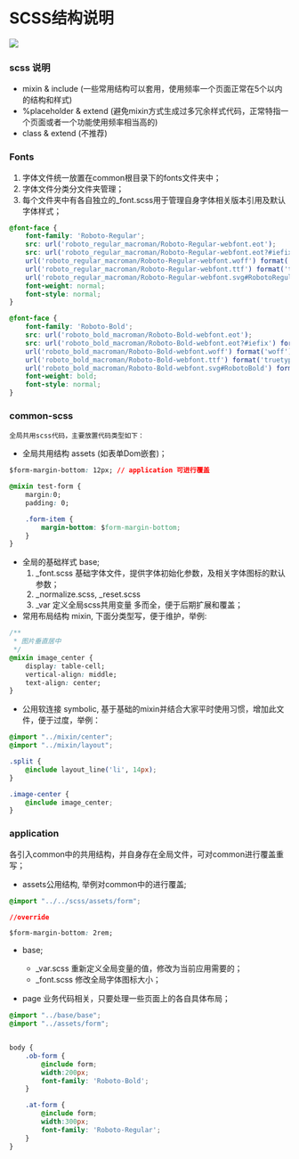 # SCSS结构说明

![](http://i.imgur.com/MwjV7jc.png)


### scss 说明
- mixin & include (一些常用结构可以套用，使用频率一个页面正常在5个以内的结构和样式)
- %placeholder & extend (避免mixin方式生成过多冗余样式代码，正常特指一个页面或者一个功能使用频率相当高的)
- class & extend (不推荐)

### Fonts

1. 字体文件统一放置在common根目录下的fonts文件夹中；
2. 字体文件分类分文件夹管理；
3. 每个文件夹中有各自独立的_font.scss用于管理自身字体相关版本引用及默认字体样式；
````css
@font-face {
    font-family: 'Roboto-Regular';
    src: url('roboto_regular_macroman/Roboto-Regular-webfont.eot');
    src: url('roboto_regular_macroman/Roboto-Regular-webfont.eot?#iefix') format('embedded-opentype'),
    url('roboto_regular_macroman/Roboto-Regular-webfont.woff') format('woff'),
    url('roboto_regular_macroman/Roboto-Regular-webfont.ttf') format('truetype'),
    url('roboto_regular_macroman/Roboto-Regular-webfont.svg#RobotoRegular') format('svg');
    font-weight: normal;
    font-style: normal;
}

@font-face {
    font-family: 'Roboto-Bold';
    src: url('roboto_bold_macroman/Roboto-Bold-webfont.eot');
    src: url('roboto_bold_macroman/Roboto-Bold-webfont.eot?#iefix') format('embedded-opentype'),
    url('roboto_bold_macroman/Roboto-Bold-webfont.woff') format('woff'),
    url('roboto_bold_macroman/Roboto-Bold-webfont.ttf') format('truetype'),
    url('roboto_bold_macroman/Roboto-Bold-webfont.svg#RobotoBold') format('svg');
    font-weight: bold;
    font-style: normal;
}
````


### common-scss

    全局共用scss代码，主要放置代码类型如下：

- 全局共用结构 assets (如表单Dom嵌套)；

````css
$form-margin-bottom: 12px; // application 可进行覆盖

@mixin test-form {
    margin:0;
    padding: 0;

    .form-item {
        margin-bottom: $form-margin-bottom;
    }
}
````

- 全局的基础样式 base;
	1. _font.scss 基础字体文件，提供字体初始化参数，及相关字体图标的默认参数；
	2. _normalize.scss, _reset.scss
	3. _var 定义全局scss共用变量 多而全，便于后期扩展和覆盖；
- 常用布局结构 mixin, 下面分类型写，便于维护，举例:

````css
/**
 * 图片垂直居中
 */
@mixin image_center {
    display: table-cell;
    vertical-align: middle;
    text-align: center;
}
````

- 公用软连接 symbolic, 基于基础的mixin并结合大家平时使用习惯，增加此文件，便于过度，举例：

````css
@import "../mixin/center";
@import "../mixin/layout";

.split {
    @include layout_line('li', 14px);
}

.image-center {
    @include image_center;
}
````

### application

各引入common中的共用结构，并自身存在全局文件，可对common进行覆盖重写；

- assets公用结构, 举例对common中的进行覆盖;
````css
@import "../../scss/assets/form";

//override

$form-margin-bottom: 2rem;
````

- base;
	- _var.scss 重新定义全局变量的值，修改为当前应用需要的；
	- _font.scss 修改全局字体图标大小；


- page 业务代码相关，只要处理一些页面上的各自具体布局；
````css
@import "../base/base";
@import "../assets/form";


body {
    .ob-form {
        @include form;
        width:200px;
        font-family: 'Roboto-Bold';
    }

    .at-form {
        @include form;
        width:300px;
        font-family: 'Roboto-Regular';
    }
}
````